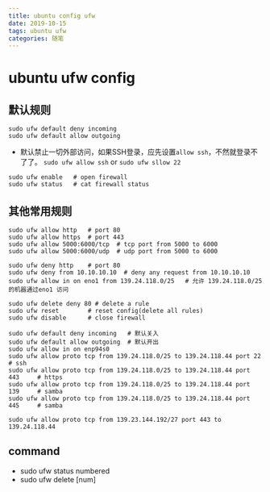 ```yaml
---
title: ubuntu config ufw
date: 2019-10-15
tags: ubuntu ufw
categories: 随笔
---
```


# ubuntu ufw config

## 默认规则
```
sudo ufw default deny incoming
sudo ufw default allow outgoing
```
- 默认禁止一切外部访问，如果SSH登录，应先设置`allow ssh`，不然就登录不了了。
`sudo ufw allow ssh` or `sudo ufw sllow 22`
```
sudo ufw enable   # open firewall
sudo ufw status   # cat firewall status
```

## 其他常用规则
```
sudo ufw allow http   # port 80
sudo ufw allow https  # port 443
sudo ufw allow 5000:6000/tcp  # tcp port from 5000 to 6000
sudo ufw allow 5000:6000/udp  # udp port from 5000 to 6000

sudo ufw deny http    # port 80
sudo ufw deny from 10.10.10.10  # deny any request from 10.10.10.10
sudo ufw allow in on eno1 from 139.24.118.0/25   # 允许 139.24.118.0/25 的机器通过eno1 访问

sudo ufw delete deny 80 # delete a rule
sudo ufw reset        # reset config(delete all rules)
sudo ufw disable      # close firewall
```

```
sudo ufw default deny incoming   # 默认关入
sudo ufw default allow outgoing  # 默认开出
sudo ufw allow in on enp94s0
sudo ufw allow proto tcp from 139.24.118.0/25 to 139.24.118.44 port 22      # ssh
sudo ufw allow proto tcp from 139.24.118.0/25 to 139.24.118.44 port 443     # https
sudo ufw allow proto tcp from 139.24.118.0/25 to 139.24.118.44 port 139     # samba
sudo ufw allow proto tcp from 139.24.118.0/25 to 139.24.118.44 port 445     # samba

sudo ufw allow proto tcp from 139.23.144.192/27 port 443 to 139.24.118.44
```

## command
- sudo ufw status numbered
- sudo ufw delete [num]
